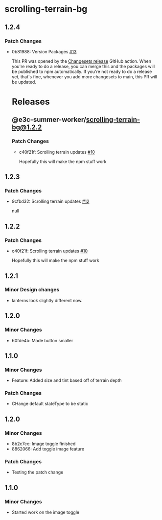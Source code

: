 # scrolling-terrain-bg

## 1.2.4

### Patch Changes

- 0b81988: Version Packages [#13](https://github.com/e3c-summer-worker/components/pull/13)

  This PR was opened by the [Changesets release](https://github.com/changesets/action) GitHub action. When you're ready to do a release, you can merge this and the packages will be published to npm automatically. If you're not ready to do a release yet, that's fine, whenever you add more changesets to main, this PR will be updated.

  # Releases

  ## @e3c-summer-worker/scrolling-terrain-bg@1.2.2

  ### Patch Changes

  - c40f21f: Scrolling terrain updates [#10](https://github.com/e3c-summer-worker/components/pull/10)

    Hopefully this will make the npm stuff work

## 1.2.3

### Patch Changes

- 9cfbd32: Scrolling terrain updates [#12](https://github.com/e3c-summer-worker/components/pull/12)

  null

## 1.2.2

### Patch Changes

- c40f21f: Scrolling terrain updates [#10](https://github.com/e3c-summer-worker/components/pull/10)

  Hopefully this will make the npm stuff work

## 1.2.1

### Minor Design changes

- lanterns look slightly different now.

## 1.2.0

### Minor Changes

- 60fde4b: Made button smaller

## 1.1.0

### Minor Changes

- Feature: Added size and tint based off of terrain depth

### Patch Changes

- CHange default stateType to be static

## 1.2.0

### Minor Changes

- 8b2c7cc: Image toggle finished
- 8862066: Add toggle image feature

### Patch Changes

- Testing the patch change

## 1.1.0

### Minor Changes

- Started work on the image toggle
